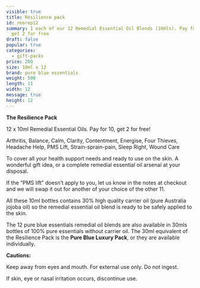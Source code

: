 ```yaml
---
visible: true
title: Resilience pack
id: reorep12
summary: 1 each of our 12 Remedial Essential Oil Blends (10mls). Pay for 10 and
  get 2 for free
draft: false
popular: true
categories:
  - gift-packs
price: 200
size: 10ml x 12
brand: pure blue essentials
weight: 500
length: 11
width: 12
message: true
height: 12
---
```

**The Resilience Pack**

12 x 10ml Remedial Essential Oils.  Pay for 10, get 2 for free!

Arthritis, Balance, Calm, Clarity, Contentment, Energise, Four Thieves, Headache Help, PMS Lift, Strain-sprain-pain, Sleep Right, Wound Care

To cover all your health support needs and ready to use on the skin.  A wonderful gift idea, or a complete remedial essential oil arsenal at your disposal.

If the “PMS lift” doesn’t apply to you, let us know in the notes at checkout and we will swap it out for another of your choice of the other 11.

All these 10ml bottles contains 30% high quality carrier oil (pure Australia jojoba oil) so the remedial essential oil blend is ready to be safely applied to the skin.

The 12 pure blue essentials remedial oil blends are also available in 30mls bottles of 100% pure essentials without carrier oil.  The 30ml equivalent of the Resilience Pack is the **Pure Blue Luxury Pack**, or they are available individually.   

**Cautions:** 

Keep away from eyes and mouth. For external use only. Do not ingest.

If skin, eye or nasal irritation occurs, discontinue use.